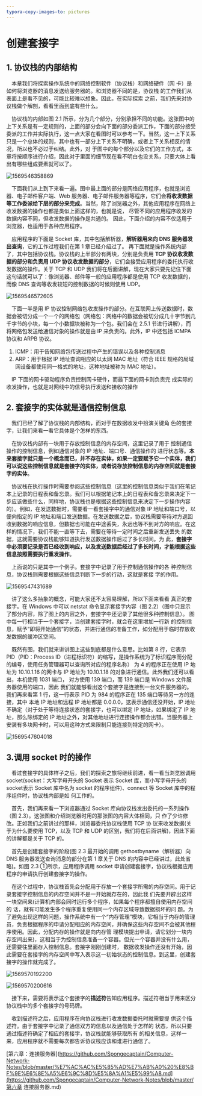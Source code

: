 ```yaml
---
typora-copy-images-to: pictures
---
```


# 创建套接字

## 1. 协议栈的内部结构

&emsp;本章我们将探索操作系统中的网络控制软件（协议栈）和网络硬件（网 卡）是如何将浏览器的消息发送给服务器的。和浏览器不同的是，协议栈 的工作我们从表面上是看不见的，可能比较难以想象。因此，在实际探索 之前，我们先来对协议栈做个解剖，看看里面到底有些什么。 

&emsp;协议栈的内部如图 2.1 所示，分为几个部分，分别承担不同的功能。这张图中的上下关系是有一定规则的，上面的部分会向下面的部分委派工作，下面的部分接受委派的工作并实际执行，这一点大家在看图时可以参考一下。当然，这一上下关系只是一个总体的规则，其中也有一部分上下关系不明确，或者上下关系相反的情况，所以也不必过于纠结。此外，对 于图中的每个部分以及它们的工作方式，本章将按顺序进行介绍，因此对于里面的细节现在看不明白也没关系，只要大体上看出有哪些组成要素就可以了。

![1569546358869](pictures/1569546358869.png)

&emsp;下面我们从上到下来看一遍。图中最上面的部分是网络应用程序，也就是浏览器、电子邮件客户端、Web 服务器、电子邮件服务器等程序，它们会**将收发数据等工作委派给下层的部分来完成**。当然，除了浏览器之外，其他应用程序在网络上收发数据的操作也都是类似上面这样的，也就是说， 尽管不同的应用程序收发的数据内容不同，但收发数据的操作是共通的。 因此，下面介绍的内容不仅适用于浏览器，也适用于各种应用程序。

&emsp;应用程序的下面是 Socket 库，其中包括解析器，**解析器用来向 DNS 服务器发出查询**，它的工作过程我们在第 1 章已经介绍过了。 再下面就是操作系统内部了，其中包括协议栈。协议栈的上半部分有两块，分别是负责用 **TCP 协议收发数据的部分和负责用 UDP 协议收发数据的部分**，它们会接受应用程序的委托执行收发数据的操作。关于 TCP 和 UDP 我们将在后面讲解，现在大家只要先记住下面这句话就可以了：像浏览器、邮件等一般的应用程序都是使用 TCP 收发数据的，而像 DNS 查询等收发较短的控制数据的时候则使用 UDP。

![1569546572605](pictures/1569546572605.png)

&emsp;下面一半是用 IP 协议控制网络包收发操作的部分。在互联网上传送数据时，数据会被切分成一个一个的网络包（网络包：网络中的数据会被切分成几十字节到几千字节的小块，每一个小数据块被称为一个包。我们会在 2.5.1 节进行讲解），而将网络包发送给通信对象的操作就是由 IP 来负责的。此外，IP 中还包括 ICMPA 协议和 ARPB 协议。 

1. ICMP：用于告知网络包传送过程中产生的错误以及各种控制消息
2. ARP：用于根据 IP 地址查询相应的以太网 MAC 地址（符合 IEEE 规格的局域网设备都使用同一格式的地址，这种地址被称为 MAC 地址）。

&emsp;IP 下面的网卡驱动程序负责控制网卡硬件，而最下面的网卡则负责完 成实际的收发操作，也就是对网线中的信号执行发送和接收的操作

## 2. 套接字的实体就是通信控制信息

&emsp;我们已经了解了协议栈的内部结构，而对于在数据收发中扮演关键角 色的套接字，让我们来看一看它具体是个怎样的东西。 

&emsp;在协议栈内部有一块用于存放控制信息的内存空间，这里记录了用于 控制通信操作的控制信息，例如通信对象的 IP 地址、端口号、通信操作的 进行状态等。**本来套接字就只是一个概念而已，并不存在实体，如果一定要赋予它一个实体，我们可以说这些控制信息就是套接字的实体，或者说存放控制信息的内存空间就是套接字的实体**。

&emsp;协议栈在执行操作时需要参阅这些控制信息（这里的控制信息类似于我们在笔记本上记录的日程表和备忘录。我们可以根据笔记本上的日程表和备忘录来决定下一步应该做些什么，同样地，协议栈也是根据这些控制信息来决定下一步操作内容的）。例如，在发送数据时，需要看一看套接字中的通信对象 IP 地址和端口号，以便向指定的 IP 地址和端口发送数据。在发送数据之后，协议栈需要等待对方返回收到数据的响应信息，但数据也可能在中途丢失，永远也等不到对方的响应。在这样的情况下，我们不能一直等下去，需要在等待一定时间之后重新发送丢失 的数据，这就需要协议栈能够知道执行发送数据操作后过了多长时间。为 此，**套接字中必须要记录是否已经收到响应，以及发送数据后经过了多长时间，才能根据这些信息按照需要执行重发操作**。 

&emsp;上面说的只是其中一个例子。套接字中记录了用于控制通信操作的各 种控制信息，协议栈则需要根据这些信息判断下一步的行动，这就是套接 字的作用。

![1569547431689](pictures/1569547431689.png)

&emsp;讲了这么多抽象的概念，可能大家还不太容易理解，所以下面来看看 真正的套接字。在 Windows 中可以 netstat 命令显示套接字内容（图 2.2）（图中只显示了部分内容，除了图上的内容之外，套接字中还记录了其他很多种控制信息）。 图中每一行相当于一个套接字，当创建套接字时，就会在这里增加一行新 的控制信息，赋予“即将开始通信”的状态，并进行通信的准备工作，如分配用于临时存放收发数据的缓冲区空间。 

&emsp;既然有图，我们就来讲讲图上这些到底都是什么意思。比如第 8 行，它表示 PID（PID：Process ID（进程标识符）的缩写，是操作系统为了标识程序而分配的编号，使用任务管理器可以查询所对应的程序名称） 为 4 的程序正在使用 IP 地址为 10.10.1.16 的网卡与 IP 地址为 10.10.1.18 的对象进行通信。此外我们还可以看出，本机使用 1031 端口， 对方使用 139 端口，而 139 端口是 Windows 文件服务器使用的端口，因此 我们就能够看出这个套接字是连接到一台文件服务器的。我们再来看第 1 行，这一行表示 PID 为 984 的程序正在 135 端口等待另一方的连接，其中 本地 IP 地址和远程 IP 地址都是 0.0.0.0，这表示通信还没开始，IP 地址不确定（对于处于等待连接状态的套接字，也可以绑定 IP 地址，如果绑定了 IP 地址，那么除绑定的 IP 地址之外，对其他地址进行连接操作都会出错。当服务器上安装有多块网卡时，可以用这种方式来限制只能连接到特定的网卡）。

![1569547604018](pictures/1569547604018.png)

## 3.调用 socket 时的操作

&emsp;看过套接字的具体样子之后，我们的探索之旅将继续前进，看一看当浏览器调用 socket(socket：大写字母开头的 Socket 表示 Socket 库，而小写字母开头的 socket表示 Socket 库中名为 socket 的程序组件)、connect 等 Socket 库中的程序组件时，协议栈内部是如 何工作的。

&emsp;首先，我们再来看一下浏览器通过 Socket 库向协议栈发出委托的一系列操作（图 2.3）。这张图和介绍浏览器时用的那张图的内容大体相同，只 作了少许修改。正如我们之前讲过的那样，浏览器委托协议栈使用 TCP 协 议来收发数据(关于为什么要使用 TCP，以及 TCP 和 UDP 的区别，我们将在后面讲解)，因此下面的讲解都是关于 TCP 的。

&emsp;首先是创建套接字的阶段(图 2.3 最开始的调用 gethostbyname（解析器）向 DNS 服务器发送查询消息的部分在第 1 章关于 DNS 的内容中已经讲过，此处省略)。如图 2.3 ①所示，应用程序调用 socket 申请创建套接字，协议栈根据应用程序的申请执行创建套接字的操作。

&emsp;在这个过程中，协议栈首先会分配用于存放一个套接字所需的内存空间。用于记录套接字控制信息的内存空间并不是一开始就存在的，因此我 们先要开辟出这样一块空间来(计算机内部会同时运行多个程序，如果每个程序都擅自使用内存空间的 话，就有可能发生多个程序重复使用同一个内存区域导致数据损坏的问 题。为了避免出现这样的问题，操作系统中有一个“内存管理”模块，它相当于内存的管理员，负责根据程序的申请分配相应的内存空间，并确保这些内存空间不会被其他程序使用。因此，分配内存的操作就是向内存管 理模块提出申请，请它划分一块内存空间出来)，这相当于为控制信息准备一个容器。但光一个容器并没有什么用，还需要往里面存入控制信息。套接字刚刚创建时， 数据收发操作还没有开始，因此需要在套接字的内存空间中写入表示这一初始状态的控制信息。到这里，创建套接字的操作就完成了。

![1569570192200](pictures/1569570192200.png)

![1569570200616](pictures/1569570200616.png)

&emsp;接下来，需要将表示这个套接字的**描述符**告知应用程序。描述符相当于用来区分协议栈中的多个套接字的号码牌。

&emsp;收到描述符之后，应用程序在向协议栈进行收发数据委托时就需要提 供这个描述符。由于套接字中记录了通信双方的信息以及通信处于怎样的 状态，所以只要通过描述符确定了相应的套接字，协议栈就能够获取所有 的相关信息，这样一来，应用程序就不需要每次都告诉协议栈应该和谁进行通信了。



[第六章：连接服务器](https://github.com/Spongecaptain/Computer-Network-Notes/blob/master/%E7%AC%AC%E5%85%AD%E7%AB%A0%20%E8%BF%9E%E6%8E%A5%E6%9C%8D%E5%8A%A1%E5%99%A8.md](https://github.com/Spongecaptain/Computer-Network-Notes/blob/master/第六章 连接服务器.md)


